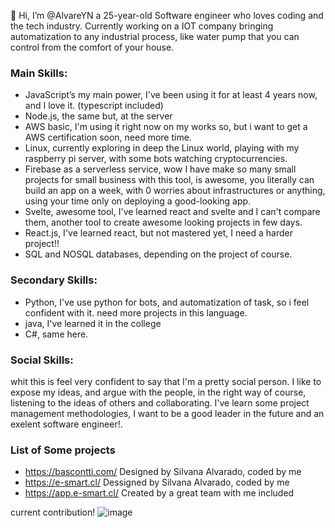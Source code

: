 👋 Hi, I’m @AlvareYN a 25-year-old Software engineer who loves coding and the tech industry.
Currently working on a IOT company bringing automatization to any industrial process, like water pump that you can control from the comfort of your house.
### Main Skills:
- JavaScript’s my main power, I've been using it for at least 4 years now, and I love it. (typescript included)
- Node.js, the same but, at the server
- AWS basic, I'm using it right now on my works so, but i want to get a AWS certification soon, need more time.
- Linux, currently exploring in deep the Linux world, playing with my raspberry pi server, with some bots watching cryptocurrencies.
- Firebase as a serverless service, wow I have make so many small projects for small business with this tool, is awesome, you literally can build an app on a week, with 0 worries
about infrastructures or anything, using your time only on deploying a good-looking app.
- Svelte, awesome tool, I've learned react and svelte and I can't compare them, another tool to create awesome looking projects in few days.
- React.js, I've learned react, but not mastered yet, I need a harder project!!
- SQL and NOSQL databases, depending on the project of course.
### Secondary Skills:
- Python, I've use python for bots, and automatization of task, so i feel confident with it. need more projects in this language.
- java, I've learned it in the college
- C#, same here.
### Social Skills:
whit this is feel very confident to say that I'm a pretty social person. I like to expose my ideas, and argue with the people, in the right way of course, listening to the ideas of others 
and collaborating.
I've learn some project management methodologies, I want to be a good leader in the future and an exelent software engineer!.
### List of Some projects
- https://bascontti.com/ Designed by Silvana Alvarado, coded by me
- https://e-smart.cl/ Dessigned by Silvana Alvarado, coded by me
- https://app.e-smart.cl/ Created by a great team with me included

current contribution!
![image](https://user-images.githubusercontent.com/40066288/121753530-8b17a600-cae0-11eb-991a-a6255b35e287.png)
